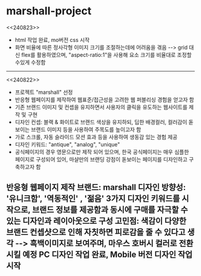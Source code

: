 # marshall-project


<<240823>>
- html 작업 완료, mo버전 css 시작
- 화면 비율에 따른 정사각형 이미지 크기를 조절하는데에 어려움을 겪음 --> grid 대신 flex를 활용하였으며, "aspect-ratio:1"을 사용해 요소 크기를 비율대로 조정할 수있게 수정함
-------------------------------------------------------


<<240822>>
- 프로젝트 "marshall" 선정
- 반응형 웹페이지를 제작하여 웹표준/접근성을 고려한 웹 퍼블리싱 경험을 얻고자 함
- 기존 브랜드 이미지 및 컨셉을 유지하면서 사용자의 클릭을 유도하는 웹사이트를 제작 및 구현
- 디자인 컨셉: 블랙 & 화이트로 브랜드 색상을 유지하되, 딥한 배경컬러, 컬러감이 돋보이는 브랜드 이미지 등을 사용하여 주목도를 높이고자 함
- 가로 스크롤, 자동 슬라이드 모션 효과 등을 사용하여 생동감 있는 경험 제공
- 디자인 키워드: "antique", "analog", "unique"
- 공식페이지의 경우 영문으로만 제작 되어 있으며, 한국 공식페이지는 매우 심플한 페이지로 구성되어 있어, 마샬만의 브랜딩 강점이 돋보이는 페이지를 디자인하고 구축하고자 함

반응형 웹페이지 제작
브랜드: marshall 
디자인 방향성:  '유니크함', '역동적인' , '젊음' 3가지 디자인 키워드를 시작으로, 브랜드 정보를 제공함과 동시에 구매를 자극할 수 있는 디자인과 레이아웃으로 구성
고민점: 색감이 다양한 브랜드 컨셉샷으로 인해 자칫하면 피로감을 줄 수 있다고 생각 --> 흑백이미지로 보여주며, 마우스 호버시 컬러로 전환시킬 예정
PC 디자인 작업 완료, Mobile 버전 디자인 작업 시작
-------------------------------------------------------